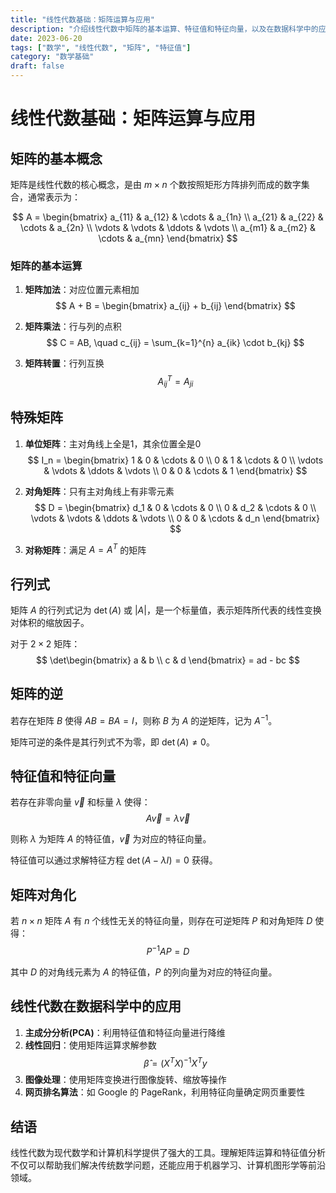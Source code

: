 ```yaml
---
title: "线性代数基础：矩阵运算与应用"
description: "介绍线性代数中矩阵的基本运算、特征值和特征向量，以及在数据科学中的应用"
date: 2023-06-20
tags: ["数学", "线性代数", "矩阵", "特征值"]
category: "数学基础"
draft: false
---
```


# 线性代数基础：矩阵运算与应用

## 矩阵的基本概念

矩阵是线性代数的核心概念，是由 $m \times n$ 个数按照矩形方阵排列而成的数字集合，通常表示为：

$$ A = \begin{bmatrix} 
a_{11} & a_{12} & \cdots & a_{1n} \\
a_{21} & a_{22} & \cdots & a_{2n} \\
\vdots & \vdots & \ddots & \vdots \\
a_{m1} & a_{m2} & \cdots & a_{mn}
\end{bmatrix} $$

### 矩阵的基本运算

1. **矩阵加法**：对应位置元素相加
   $$ A + B = \begin{bmatrix} a_{ij} + b_{ij} \end{bmatrix} $$

2. **矩阵乘法**：行与列的点积
   $$ C = AB, \quad c_{ij} = \sum_{k=1}^{n} a_{ik} \cdot b_{kj} $$

3. **矩阵转置**：行列互换
   $$ A^T_{ij} = A_{ji} $$

## 特殊矩阵

1. **单位矩阵**：主对角线上全是1，其余位置全是0
   $$ I_n = \begin{bmatrix} 
   1 & 0 & \cdots & 0 \\
   0 & 1 & \cdots & 0 \\
   \vdots & \vdots & \ddots & \vdots \\
   0 & 0 & \cdots & 1
   \end{bmatrix} $$

2. **对角矩阵**：只有主对角线上有非零元素
   $$ D = \begin{bmatrix} 
   d_1 & 0 & \cdots & 0 \\
   0 & d_2 & \cdots & 0 \\
   \vdots & \vdots & \ddots & \vdots \\
   0 & 0 & \cdots & d_n
   \end{bmatrix} $$

3. **对称矩阵**：满足 $A = A^T$ 的矩阵

## 行列式

矩阵 $A$ 的行列式记为 $\det(A)$ 或 $|A|$，是一个标量值，表示矩阵所代表的线性变换对体积的缩放因子。

对于 $2 \times 2$ 矩阵：
$$ \det\begin{bmatrix} a & b \\ c & d \end{bmatrix} = ad - bc $$

## 矩阵的逆

若存在矩阵 $B$ 使得 $AB = BA = I$，则称 $B$ 为 $A$ 的逆矩阵，记为 $A^{-1}$。

矩阵可逆的条件是其行列式不为零，即 $\det(A) \neq 0$。

## 特征值和特征向量

若存在非零向量 $\vec{v}$ 和标量 $\lambda$ 使得：
$$ A\vec{v} = \lambda \vec{v} $$

则称 $\lambda$ 为矩阵 $A$ 的特征值，$\vec{v}$ 为对应的特征向量。

特征值可以通过求解特征方程 $\det(A - \lambda I) = 0$ 获得。

## 矩阵对角化

若 $n \times n$ 矩阵 $A$ 有 $n$ 个线性无关的特征向量，则存在可逆矩阵 $P$ 和对角矩阵 $D$ 使得：
$$ P^{-1}AP = D $$

其中 $D$ 的对角线元素为 $A$ 的特征值，$P$ 的列向量为对应的特征向量。

## 线性代数在数据科学中的应用

1. **主成分分析(PCA)**：利用特征值和特征向量进行降维
2. **线性回归**：使用矩阵运算求解参数
   $$ \hat{\beta} = (X^TX)^{-1}X^Ty $$
3. **图像处理**：使用矩阵变换进行图像旋转、缩放等操作
4. **网页排名算法**：如 Google 的 PageRank，利用特征向量确定网页重要性

## 结语

线性代数为现代数学和计算机科学提供了强大的工具。理解矩阵运算和特征值分析不仅可以帮助我们解决传统数学问题，还能应用于机器学习、计算机图形学等前沿领域。 